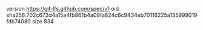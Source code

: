 version https://git-lfs.github.com/spec/v1
oid sha256:702c672d4a15a4fb861b4a09fa824c6c9434eb70116225a135999019fdb74080
size 834
